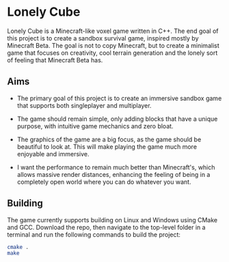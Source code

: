 # Lonely Cube

Lonely Cube is a Minecraft-like voxel game written in C++. The end
goal of this project is to create a sandbox survival game, inspired
mostly by Minecraft Beta. The goal is not to copy Minecraft, but to
create a minimalist game that focuses on creativity, cool terrain
generation and the lonely sort of feeling that Minecraft Beta has.

## Aims

* The primary goal of this project is to create an immersive sandbox
game that supports both singleplayer and multiplayer.

* The game should remain simple, only adding blocks that have a
unique purpose, with intuitive game mechanics and zero bloat.

* The graphics of the game are a big focus, as the game should be
beautiful to look at. This will make playing the game much more
enjoyable and immersive.

* I want the performance to remain much better than Minecraft's,
which allows massive render distances, enhancing the feeling of being
in a completely open world where you can do whatever you want.

## Building

The game currently supports building on Linux and Windows using
CMake and GCC. Download the repo, then navigate to the top-level
folder in a terminal and run the following commands to build the
project:

```sh
cmake .
make
```

